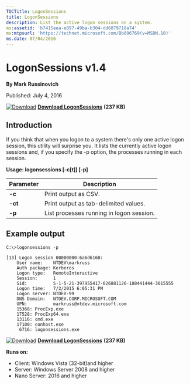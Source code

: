```yaml
--- 
TOCTitle: LogonSessions
title: LogonSessions
description: List the active logon sessions on a system.
ms:assetid: 'b7415eea-e897-49ba-b304-dd6879718a74'
ms:mtpsurl: 'https://technet.microsoft.com/Bb896769(v=MSDN.10)'
ms.date: 07/04/2016
---
```


LogonSessions v1.4
==================

**By Mark Russinovich**

Published: July 4, 2016

[![Download](/media/landing/sysinternals/download_sm.png)](https://download.sysinternals.com/files/logonSessions.zip) [**Download LogonSessions**](https://download.sysinternals.com/files/logonSessions.zip) **(237 KB)**


## Introduction

If you think that when you logon to a system there's only one active
logon session, this utility will surprise you. It lists the currently
active logon sessions and, if you specify the -p option, the processes
running in each session.

**Usage: logonsessions \[-c\[t\]\] \[-p\]**

 
|Parameter  |Description  |
|---------|---------|
|  **-c**   | Print output as CSV. |
|  **-ct**  | Print output as tab-delimited values. |
|  **-p**   | List processes running in logon session. |

## Example output
```Shell
C:\>logonsessions -p 

[13] Logon session 00000000:6a6d6160:
    User name:    NTDEV\markruss
    Auth package: Kerberos
    Logon type:   RemoteInteractive
    Session:      1
    Sid:          S-1-5-21-397955417-626881126-188441444-3615555
    Logon time:   7/2/2015 6:05:31 PM
    Logon server: NTDEV-99
    DNS Domain:   NTDEV.CORP.MICROSOFT.COM
    UPN:          markruss@ntdev.microsoft.com
    15368: ProcExp.exe
    17528: ProcExp64.exe
    13116: cmd.exe
    17100: conhost.exe
     6716: logonsessions.exe
```

[![Download](/media/landing/sysinternals/download_sm.png)](https://download.sysinternals.com/files/logonSessions.zip) [**Download LogonSessions**](https://download.sysinternals.com/files/logonSessions.zip) **(237 KB)**

**Runs on:**

-   Client: Windows Vista (32-bit)and higher
-   Server: Windows Server 2008 and higher
-   Nano Server: 2016 and higher
